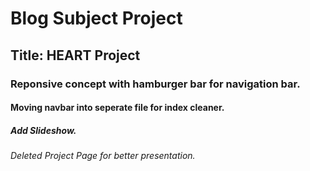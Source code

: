  # Blog Subject Project
 ## Title: HEART Project
### Reponsive concept with hamburger bar for navigation bar.
#### Moving navbar into seperate file for index cleaner.
##### Add Slideshow.
###### Deleted Project Page for better presentation.